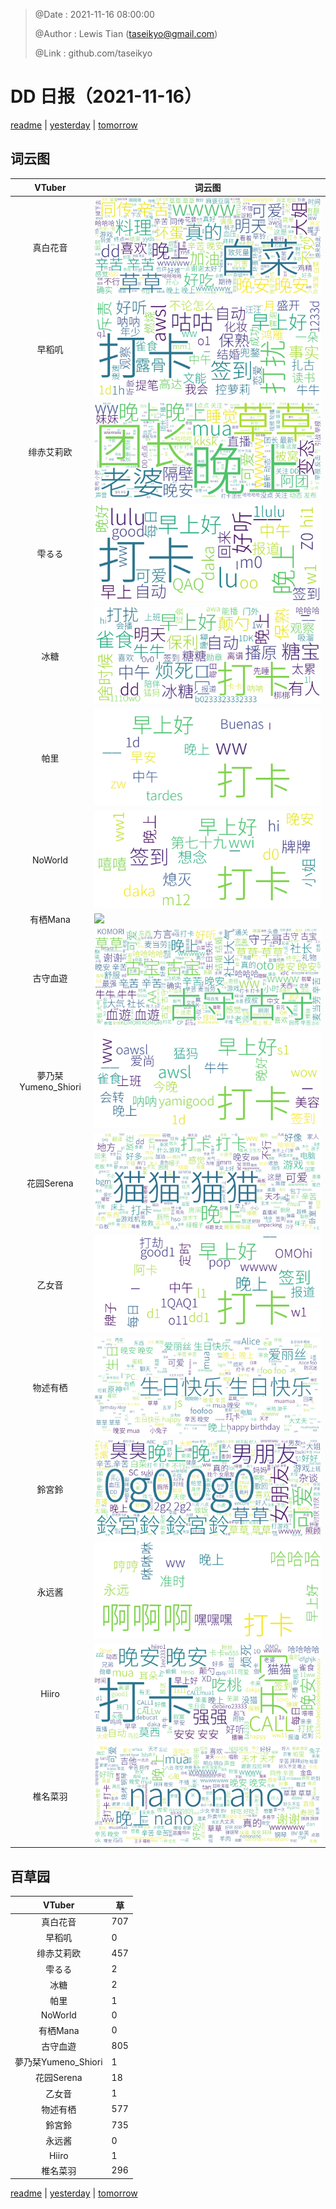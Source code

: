 > @Date    : 2021-11-16 08:00:00
>
> @Author  : Lewis Tian (taseikyo@gmail.com)
>
> @Link    : github.com/taseikyo

# DD 日报（2021-11-16）

[readme](../README.md) | [yesterday](2021-11-15.md) | [tomorrow](2021-11-17.md)

## 词云图

|VTuber|词云图|
|:-:|-|
|真白花音|![](../../images/daily/21402309_2021-11-16_purge_wordcloud.png)|
|早稻叽|![](../../images/daily/41682_2021-11-16_purge_wordcloud.png)|
|绯赤艾莉欧|![](../../images/daily/21396545_2021-11-16_purge_wordcloud.png)|
|雫るる|![](../../images/daily/21013446_2021-11-16_purge_wordcloud.png)|
|冰糖|![](../../images/daily/876396_2021-11-16_purge_wordcloud.png)|
|帕里|![](../../images/daily/4895312_2021-11-16_purge_wordcloud.png)|
|NoWorld|![](../../images/daily/21448649_2021-11-16_purge_wordcloud.png)|
|有栖Mana|![](../../images/daily/6542258_2021-11-16_purge_wordcloud.png)|
|古守血遊|![](../../images/daily/8725120_2021-11-16_purge_wordcloud.png)|
|夢乃栞Yumeno_Shiori|![](../../images/daily/14052636_2021-11-16_purge_wordcloud.png)|
|花园Serena|![](../../images/daily/14327465_2021-11-16_purge_wordcloud.png)|
|乙女音|![](../../images/daily/21320551_2021-11-16_purge_wordcloud.png)|
|物述有栖|![](../../images/daily/21449083_2021-11-16_purge_wordcloud.png)|
|鈴宮鈴|![](../../images/daily/21685677_2021-11-16_purge_wordcloud.png)|
|永远酱|![](../../images/daily/21701071_2021-11-16_purge_wordcloud.png)|
|Hiiro|![](../../images/daily/21919321_2021-11-16_purge_wordcloud.png)|
|椎名菜羽|![](../../images/daily/22347054_2021-11-16_purge_wordcloud.png)|

## 百草园

|VTuber|草|
|:-:|-|
|真白花音|707|
|早稻叽|0|
|绯赤艾莉欧|457|
|雫るる|2|
|冰糖|2|
|帕里|1|
|NoWorld|0|
|有栖Mana|0|
|古守血遊|805|
|夢乃栞Yumeno_Shiori|1|
|花园Serena|18|
|乙女音|1|
|物述有栖|577|
|鈴宮鈴|735|
|永远酱|0|
|Hiiro|1|
|椎名菜羽|296|

[readme](../README.md) | [yesterday](2021-11-15.md) | [tomorrow](2021-11-17.md)
